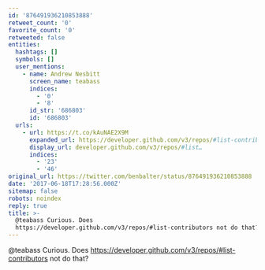 ```yaml
---
id: '876491936210853888'
retweet_count: '0'
favorite_count: '0'
retweeted: false
entities:
  hashtags: []
  symbols: []
  user_mentions:
    - name: Andrew Nesbitt
      screen_name: teabass
      indices:
        - '0'
        - '8'
      id_str: '686803'
      id: '686803'
  urls:
    - url: https://t.co/kAuNAE2X9M
      expanded_url: https://developer.github.com/v3/repos/#list-contributors
      display_url: developer.github.com/v3/repos/#list…
      indices:
        - '23'
        - '46'
original_url: https://twitter.com/benbalter/status/876491936210853888
date: '2017-06-18T17:28:56.000Z'
sitemap: false
robots: noindex
reply: true
title: >-
  @teabass Curious. Does
  https://developer.github.com/v3/repos/#list-contributors not do that?
---
```


@teabass Curious. Does https://developer.github.com/v3/repos/#list-contributors not do that?